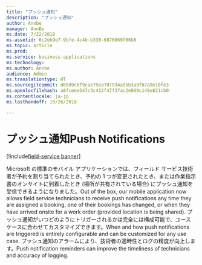 ```yaml
---
title: "プッシュ通知"
description: "プッシュ通知"
author: Annbe
manager: AnnBe
ms.date: 7/22/2018
ms.assetid: 6c2eb9e7-9bfe-4c4b-b338-6876669f06b8
ms.topic: article
ms.prod: 
ms.service: business-applications
ms.technology: 
ms.author: Annbe
audience: Admin
ms.translationtype: HT
ms.sourcegitcommit: d65d9c6f9cae75ea7d7934a95b3a9f67a9e10fe3
ms.openlocfilehash: a8fceee547c3c412f47f37ac2e869c148e821cb0
ms.contentlocale: ja-jp
ms.lasthandoff: 10/26/2018

---
```


#  <a name="push-notifications"></a><span data-ttu-id="44e81-103">プッシュ通知</span><span class="sxs-lookup"><span data-stu-id="44e81-103">Push Notifications</span></span>

[!include[field-service banner](../../../includes/field-service.md)]



<span data-ttu-id="44e81-104">Microsoft の標準のモバイル アプリケーションでは、フィールド サービス技術者が予約を割り当てられたとき、予約の 1 つが変更されたとき、または作業指示書のオンサイトに到着したとき (場所が共有されている場合) にプッシュ通知を受信できるようになりました。</span><span class="sxs-lookup"><span data-stu-id="44e81-104">Out of the box, our mobile application now allows field service technicians to receive push notifications any time they are assigned a booking, one of their bookings has changed, or when they have arrived onsite for a work order (provided location is being shared).</span></span> <span data-ttu-id="44e81-105">プッシュ通知がいつどのようにトリガーされるかは完全には構成可能で、ユース ケースに合わせてカスタマイズできます。</span><span class="sxs-lookup"><span data-stu-id="44e81-105">When and how push notifications are triggered is entirely configurable and can be customized for any use case.</span></span> <span data-ttu-id="44e81-106">プッシュ通知のアラームにより、技術者の適時性とログの精度が向上します。</span><span class="sxs-lookup"><span data-stu-id="44e81-106">Push notification reminders can improve the timeliness of technicians and accuracy of logging.</span></span>

